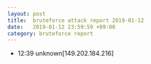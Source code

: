 ```yaml
---
layout: post
title:  bruteforce attack report 2019-01-12
date:   2019-01-12 23:59:59 +09:00
category: bruteforce report
---
```


* 12:39 unknown[149.202.184.216]
